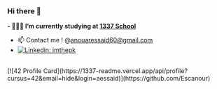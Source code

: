 ### Hi there 👋

<!--
**Escanour/Escanour** is a ✨ _special_ ✨ repository because its `README.md` (this file) appears on your GitHub profile.

Here are some ideas to get you started:

- 🔭 I’m currently working on ...
- 🌱 I’m currently learning ...
- 👯 I’m looking to collaborate on ...
- 🤔 I’m looking for help with ...
- 💬 Ask me about ...
- 📫 How to reach me: ...
- 😄 Pronouns: ...
- ⚡ Fun fact: ...
-->
**- 👨🏽‍💻 I’m currently studying at  [1337 School](https://1337.ma)**

- 📫 Contact me ! @anouaressaid60@gmail.com
- [![Linkedin: imthepk](https://img.shields.io/badge/-milyass-blue?style=flat-square&logo=Linkedin&logoColor=white&link=https://www.linkedin.com/in/anouar-essaid/)](https://www.linkedin.com/in/anouar-essaid/)
<br>
[![42 Profile Card](https://1337-readme.vercel.app/api/profile?cursus=42&email=hide&login=aessaid)](https://github.com/Escanour)
